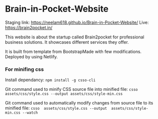 # Brain-in-Pocket-Website
Staging link: https://neelam618.github.io/Brain-in-Pocket-Website/
Live: https://brain2pocket.in/

This website is about the startup called Brain2pocket for professional business solutions. It showcases different services they offer.

It is built from template from BootstrapMade with few modifications.
Deployed by using Netlify.

### For minifing css
Install dependancy: `npm install -g csso-cli`

Git command used to minify CSS source file into minified file:
`csso assets/css/style.css --output assets/css/style-min.css`

Git command used to automatically modify changes from source file to its minified file:
`csso  assets/css/style.css --output  assets/css/style-min.css --watch`
